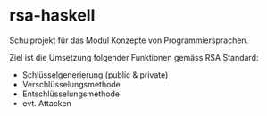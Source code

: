 rsa-haskell
===========

Schulprojekt für das Modul Konzepte von Programmiersprachen.

Ziel ist die Umsetzung folgender Funktionen gemäss RSA Standard:

- Schlüsselgenerierung (public & private)
- Verschlüsselungsmethode
- Entschlüsselungsmethode
- evt. Attacken
